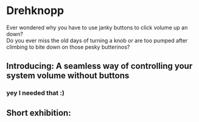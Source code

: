 # Drehknopp
Ever wondered why you have to use janky buttons to click volume up an down?  
Do you ever miss the old days of turning a knob or are too pumped after climbing to bite down on those pesky butterinos?  

## Introducing: A seamless way of controlling your system volume without buttons   
### yey I needed that  :)

## Short exhibition:

